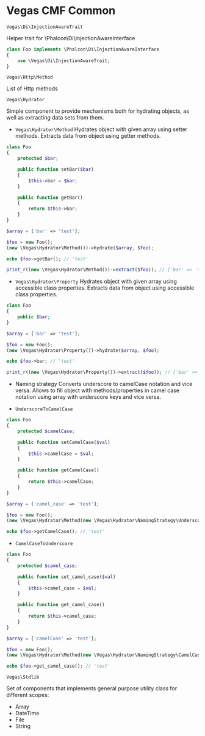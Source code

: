 Vegas CMF Common
================


`Vegas\Di\InjectionAwareTrait`

Helper trait for \Phalcon\Di\InjectionAwareInterface

```php
class Foo implements \Phalcon\Di\InjectionAwareInterface
{
    use \Vegas\Di\InjectionAwareTrait;
}
```

`Vegas\Http\Method`

List of Http methods

`Vegas\Hydrator`

Simple component to provide mechanisms both for hydrating objects, as well as extracting data sets from them.

- `Vegas\Hydrator\Method`
Hydrates object with given array using setter methods. Extracts data from object using getter methods.

```php
class Foo
{
    protected $bar;

    public function setBar($bar)
    {
        $this->bar = $bar;
    }

    public function getBar()
    {
        return $this->bar;
    }
}

$array = ['bar' => 'test'];

$foo = new Foo();
(new \Vegas\Hydrator\Method())->hydrate($array, $foo);

echo $foo->getBar(); // 'test'

print_r((new \Vegas\Hydrator\Method())->extract($foo)); // ['bar' => 'test'];
```

- `Vegas\Hydrator\Property`
Hydrates object with given array using accessible class properties. Extracts data from object using accessible class properties.

```php
class Foo
{
    public $bar;
}

$array = ['bar' => 'test'];

$foo = new Foo();
(new \Vegas\Hydrator\Property())->hydrate($array, $foo);

echo $foo->bar; // 'test'

print_r((new \Vegas\Hydrator\Property())->extract($foo)); // ['bar' => 'test'];
```

- Naming strategy
Converts underscore to camelCase notation and vice versa.
Allows to fill object with methods/properties in camel case notation using array with underscore keys and vice versa.

* `UnderscoreToCamelCase`

```php
class Foo
{
    protected $camelCase;

    public function setCamelCase($val)
    {
        $this->camelCase = $val;
    }

    public function getCamelCase()
    {
        return $this->camelCase;
    }
}

$array = ['camel_case' => 'test'];

$foo = new Foo();
(new \Vegas\Hydrator\Method(new \Vegas\Hydrator\NamingStrategy\UnderscoreToCamelCase()))->hydrate($array, $foo);

echo $foo->getCamelCase(); // 'test'
```

* `CamelCaseToUnderscore`

```php
class Foo
{
    protected $camel_case;

    public function set_camel_case($val)
    {
        $this->camel_case = $val;
    }

    public function get_camel_case()
    {
        return $this->camel_case;
    }
}

$array = ['camelCase' => 'test'];

$foo = new Foo();
(new \Vegas\Hydrator\Method(new \Vegas\Hydrator\NamingStrategy\CamelCaseToUnderscore()))->hydrate($array, $foo);

echo $foo->get_camel_case(); // 'test'
```

`Vegas\Stdlib`

Set of components that implements general purpose utility class for different scopes:

- Array
- DateTime
- File
- String
